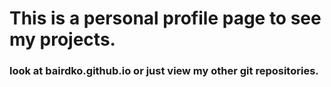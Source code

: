 # This is a personal profile page to see my projects.

### look at bairdko.github.io or just view my other git repositories.
